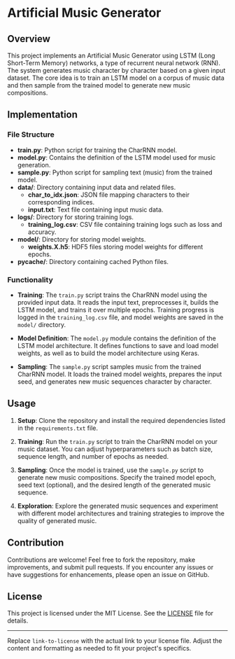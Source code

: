 # Artificial Music Generator

## Overview

This project implements an Artificial Music Generator using LSTM (Long Short-Term Memory) networks, a type of recurrent neural network (RNN). The system generates music character by character based on a given input dataset. The core idea is to train an LSTM model on a corpus of music data and then sample from the trained model to generate new music compositions.

## Implementation

### File Structure

- **train.py**: Python script for training the CharRNN model.
- **model.py**: Contains the definition of the LSTM model used for music generation.
- **sample.py**: Python script for sampling text (music) from the trained model.
- **data/**: Directory containing input data and related files.
  - **char_to_idx.json**: JSON file mapping characters to their corresponding indices.
  - **input.txt**: Text file containing input music data.
- **logs/**: Directory for storing training logs.
  - **training_log.csv**: CSV file containing training logs such as loss and accuracy.
- **model/**: Directory for storing model weights.
  - **weights.X.h5**: HDF5 files storing model weights for different epochs.
- **pycache/**: Directory containing cached Python files.

### Functionality

- **Training**: The `train.py` script trains the CharRNN model using the provided input data. It reads the input text, preprocesses it, builds the LSTM model, and trains it over multiple epochs. Training progress is logged in the `training_log.csv` file, and model weights are saved in the `model/` directory.

- **Model Definition**: The `model.py` module contains the definition of the LSTM model architecture. It defines functions to save and load model weights, as well as to build the model architecture using Keras.

- **Sampling**: The `sample.py` script samples music from the trained CharRNN model. It loads the trained model weights, prepares the input seed, and generates new music sequences character by character.

## Usage

1. **Setup**: Clone the repository and install the required dependencies listed in the `requirements.txt` file.

2. **Training**: Run the `train.py` script to train the CharRNN model on your music dataset. You can adjust hyperparameters such as batch size, sequence length, and number of epochs as needed.

3. **Sampling**: Once the model is trained, use the `sample.py` script to generate new music compositions. Specify the trained model epoch, seed text (optional), and the desired length of the generated music sequence.

4. **Exploration**: Explore the generated music sequences and experiment with different model architectures and training strategies to improve the quality of generated music.

## Contribution

Contributions are welcome! Feel free to fork the repository, make improvements, and submit pull requests. If you encounter any issues or have suggestions for enhancements, please open an issue on GitHub.

## License

This project is licensed under the MIT License. See the [LICENSE](link-to-license) file for details.

---

Replace `link-to-license` with the actual link to your license file. Adjust the content and formatting as needed to fit your project's specifics.
